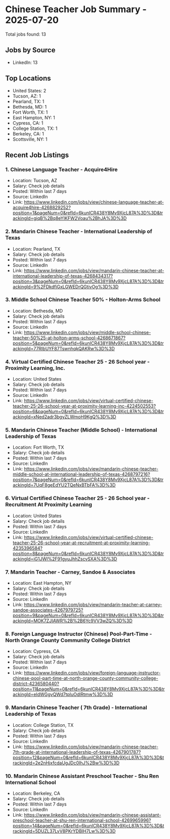 # Chinese Teacher Job Summary - 2025-07-20

Total jobs found: 13

## Jobs by Source

- LinkedIn: 13

## Top Locations

- United States: 2
- Tucson, AZ: 1
- Pearland, TX: 1
- Bethesda, MD: 1
- Fort Worth, TX: 1
- East Hampton, NY: 1
- Cypress, CA: 1
- College Station, TX: 1
- Berkeley, CA: 1
- Scottsville, NY: 1

## Recent Job Listings

### 1. Chinese Language Teacher - Acquire4Hire
- Location: Tucson, AZ
- Salary: Check job details
- Posted: Within last 7 days
- Source: LinkedIn
- Link: https://www.linkedin.com/jobs/view/chinese-language-teacher-at-acquire4hire-4268829252?position=1&pageNum=0&refId=6kunICR438Y8Mv9XjcL87A%3D%3D&trackingId=giqB%2Bq8eYIKFW2Voau%2BhJA%3D%3D

### 2. Mandarin Chinese Teacher - International Leadership of Texas
- Location: Pearland, TX
- Salary: Check job details
- Posted: Within last 7 days
- Source: LinkedIn
- Link: https://www.linkedin.com/jobs/view/mandarin-chinese-teacher-at-international-leadership-of-texas-4268434317?position=3&pageNum=0&refId=6kunICR438Y8Mv9XjcL87A%3D%3D&trackingId=9%2FDkdfjGxLGWEDrQGtivOg%3D%3D

### 3. Middle School Chinese Teacher 50% - Holton-Arms School
- Location: Bethesda, MD
- Salary: Check job details
- Posted: Within last 7 days
- Source: LinkedIn
- Link: https://www.linkedin.com/jobs/view/middle-school-chinese-teacher-50%25-at-holton-arms-school-4268671867?position=5&pageNum=0&refId=6kunICR438Y8Mv9XjcL87A%3D%3D&trackingId=77RIbUYF87TswnhqkQAKRw%3D%3D

### 4. Virtual Certified Chinese Teacher 25 - 26 School year - Proximity Learning, Inc.
- Location: United States
- Salary: Check job details
- Posted: Within last 7 days
- Source: LinkedIn
- Link: https://www.linkedin.com/jobs/view/virtual-certified-chinese-teacher-25-26-school-year-at-proximity-learning-inc-4224502553?position=6&pageNum=0&refId=6kunICR438Y8Mv9XjcL87A%3D%3D&trackingId=xNed2adr3bgyZLWmoH9KgQ%3D%3D

### 5. Mandarin Chinese Teacher (Middle School) - International Leadership of Texas
- Location: Fort Worth, TX
- Salary: Check job details
- Posted: Within last 7 days
- Source: LinkedIn
- Link: https://www.linkedin.com/jobs/view/mandarin-chinese-teacher-middle-school-at-international-leadership-of-texas-4268797216?position=7&pageNum=0&refId=6kunICR438Y8Mv9XjcL87A%3D%3D&trackingId=7UqF8geEdYU2TQeNxBTbFA%3D%3D

### 6. Virtual Certified Chinese Teacher 25 - 26 School year - Recruitment At Proximity Learning
- Location: United States
- Salary: Check job details
- Posted: Within last 7 days
- Source: LinkedIn
- Link: https://www.linkedin.com/jobs/view/virtual-certified-chinese-teacher-25-26-school-year-at-recruitment-at-proximity-learning-4235396584?position=8&pageNum=0&refId=6kunICR438Y8Mv9XjcL87A%3D%3D&trackingId=iG1JWI%2F91gyuJhhZscvSXA%3D%3D

### 7. Mandarin Teacher - Carney, Sandoe & Associates
- Location: East Hampton, NY
- Salary: Check job details
- Posted: Within last 7 days
- Source: LinkedIn
- Link: https://www.linkedin.com/jobs/view/mandarin-teacher-at-carney-sandoe-associates-4267979725?position=9&pageNum=0&refId=6kunICR438Y8Mv9XjcL87A%3D%3D&trackingId=MOK7ZJIAWR%2B%2B6Yc9VV3wZQ%3D%3D

### 8. Foreign Language Instructor (Chinese) Pool-Part-Time - North Orange County Community College District
- Location: Cypress, CA
- Salary: Check job details
- Posted: Within last 7 days
- Source: LinkedIn
- Link: https://www.linkedin.com/jobs/view/foreign-language-instructor-chinese-pool-part-time-at-north-orange-county-community-college-district-4236580440?position=11&pageNum=0&refId=6kunICR438Y8Mv9XjcL87A%3D%3D&trackingId=eIdWGgvQWd7tpluOdlRtmw%3D%3D

### 9. Mandarin Chinese Teacher ( 7th Grade) - International Leadership of Texas
- Location: College Station, TX
- Salary: Check job details
- Posted: Within last 7 days
- Source: LinkedIn
- Link: https://www.linkedin.com/jobs/view/mandarin-chinese-teacher-7th-grade-at-international-leadership-of-texas-4267901787?position=12&pageNum=0&refId=6kunICR438Y8Mv9XjcL87A%3D%3D&trackingId=2e2nHjxfcdaUgJDc0IhJ%2Bw%3D%3D

### 10. Mandarin Chinese Assistant Preschool Teacher - Shu Ren International School
- Location: Berkeley, CA
- Salary: Check job details
- Posted: Within last 7 days
- Source: LinkedIn
- Link: https://www.linkedin.com/jobs/view/mandarin-chinese-assistant-preschool-teacher-at-shu-ren-international-school-4269965996?position=14&pageNum=0&refId=6kunICR438Y8Mv9XjcL87A%3D%3D&trackingId=5DUZL37LvV8PKrYDBIH7Lw%3D%3D

